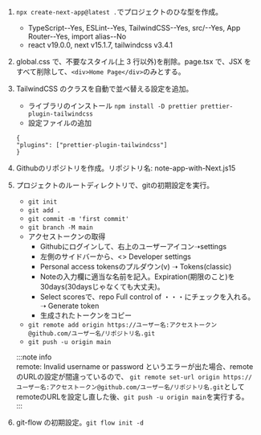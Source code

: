 1. `npx create-next-app@latest .`でプロジェクトのひな型を作成。
   - TypeScript--Yes, ESLint--Yes, TailwindCSS--Yes, src/--Yes, App Router--Yes, import alias--No
   - react v19.0.0, next v15.1.7, tailwindcss v3.4.1

1. global.css で、不要なスタイル(上 3 行以外)を削除。page.tsx で、JSX をすべて削除して、`<div>Home Page</div>`のみとする。

1. TailwindCSS のクラスを自動で並べ替える設定を追加。
   - ライブラリのインストール `npm install -D prettier prettier-plugin-tailwindcss`
   - 設定ファイルの追加
   ```:.prettierrc
   {
   "plugins": ["prettier-plugin-tailwindcss"]
   }
   ```

1. Githubのリポジトリを作成。リポジトリ名: note-app-with-Next.js15

1. プロジェクトのルートディレクトリで、gitの初期設定を実行。
   - `git init`
   - `git add .`
   - `git commit -m 'first commit'`
   - `git branch -M main`
   - アクセストークンの取得
     - Githubにログインして、右上のユーザーアイコン➝settings
     - 左側のサイドバーから、<> Developer settings
     - Personal access tokensのプルダウン(v) ➝ Tokens(classic)
     - Noteの入力欄に適当な名前を記入。Expiration(期限のこと)を30days(30daysじゃなくても大丈夫)。
     - Select scoresで、repo Full control of ・・・にチェックを入れる。➝ Generate token
     - 生成されたトークンをコピー
   - `git remote add origin https://ユーザー名:アクセストークン@github.com/ユーザー名/リポジトリ名.git`
   - `git push -u origin main`

   :::note info  
   remote: Invalid username or password というエラーが出た場合、remoteのURLの設定が間違っているので、
   `git remote set-url origin https://ユーザー名:アクセストークン@github.com/ユーザー名/リポジトリ名.git`としてremoteのURLを設定し直した後、`git push -u origin main`を実行する。  
   :::  

1. git-flow の初期設定。`git flow init -d`

